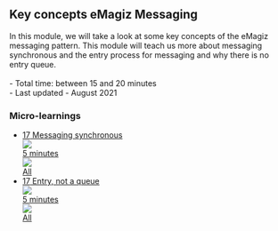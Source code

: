 <div class="ez-academy">
    <div class="ez-academy__body">
        <main class="master">
    <h2 class="title">Key concepts eMagiz Messaging</h2>
    <p>
       In this module, we will take a look at some key concepts of the eMagiz messaging pattern. This module will teach us more about messaging synchronous and the entry process for messaging and why there is no entry queue.
        </br></br>
        - Total time: between 15 and 20 minutes
        </br>
        - Last updated - August 2021
    </p>
    <h3 class="title">Micro-learnings</h3>
    <ul class="strip-container">
        <li class="strip">
            <a href="../../docs/microlearning/intermediate-key-concepts-emagiz-messaging-messaging-synchronous" class="strip__link">
            <label for="" class="strip__label">
                <span>17</span>
                 Messaging synchronous
            </label>
            <div class="strip__attribute">
                <img class="strip__attribute-icon strip__attribute-icon--duration" src="../../img/icon-duration32.svg"/>
                <div class="strip__attribute-label">5 minutes</div>
            </div>
            <div class="strip__attribute">
                <img class="strip__attribute-icon strip__attribute-icon--roles" src="../../img/icon-roles32.svg"/>
                <div class="strip__attribute-label">All</div>
            </div>
        </a>
        </li>
        <li class="strip">
            <a href="../../docs/microlearning/intermediate-key-concepts-emagiz-event-streaming-retention-policy" class="strip__link">
            <label for="" class="strip__label">
                <span>17</span>
                 Entry, not a queue
            </label>
            <div class="strip__attribute">
                <img class="strip__attribute-icon strip__attribute-icon--duration" src="../../img/icon-duration32.svg"/>
                <div class="strip__attribute-label">5 minutes</div>
            </div>
            <div class="strip__attribute">
                <img class="strip__attribute-icon strip__attribute-icon--roles" src="../../img/icon-roles32.svg"/>
                <div class="strip__attribute-label">All</div>
            </div>
        </a>
        </li>
    </ul>
    </main>
    </div>
</div>